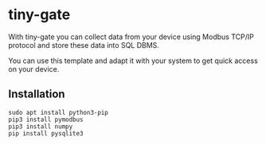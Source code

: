 # tiny-gate
With tiny-gate you can collect data from your device using Modbus TCP/IP protocol and store these data into SQL DBMS.

You can use this template and adapt it with your system to get quick access on your device.



## Installation
```
sudo apt install python3-pip
pip3 install pymodbus
pip3 install numpy
pip install pysqlite3 
```



